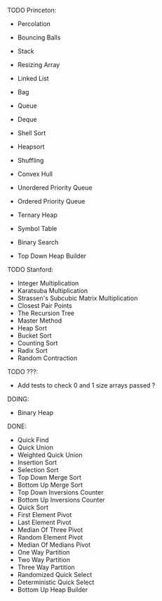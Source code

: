 TODO Princeton:

- Percolation
- Bouncing Balls

- Stack
- Resizing Array
- Linked List
- Bag
- Queue
- Deque
- Shell Sort
- Heapsort
- Shuffling
- Convex Hull
- Unordered Priority Queue
- Ordered Priority Queue
- Ternary Heap
- Symbol Table
- Binary Search
- Top Down Heap Builder


TODO Stanford:

- Integer Multiplication
- Karatsuba Multiplication
- Strassen's Subcubic Matrix Multiplication
- Closest Pair Points
- The Recursion Tree
- Master Method
- Heap Sort
- Bucket Sort
- Counting Sort
- Radix Sort
- Random Contraction


TODO ???:

- Add tests to check 0 and 1 size arrays passed ?


DOING:

- Binary Heap


DONE:

- Quick Find
- Quick Union
- Weighted Quick Union
- Insertion Sort
- Selection Sort
- Top Down Merge Sort
- Bottom Up Merge Sort
- Top Down Inversions Counter
- Bottom Up Inversions Counter
- Quick Sort
- First Element Pivot
- Last Element Pivot
- Median Of Three Pivot
- Random Element Pivot
- Median Of Medians Pivot
- One Way Partition
- Two Way Partition
- Three Way Partition
- Randomized Quick Select
- Deterministic Quick Select
- Bottom Up Heap Builder
